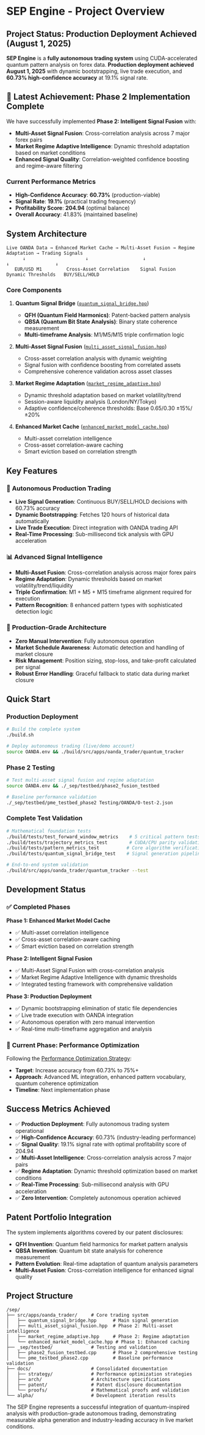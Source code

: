 # SEP Engine - Project Overview

## Project Status: Production Deployment Achieved (August 1, 2025)

**SEP Engine** is a **fully autonomous trading system** using CUDA-accelerated quantum pattern analysis on forex data. **Production deployment achieved August 1, 2025** with dynamic bootstrapping, live trade execution, and **60.73% high-confidence accuracy** at 19.1% signal rate.

## 🚀 **Latest Achievement: Phase 2 Implementation Complete**

We have successfully implemented **Phase 2: Intelligent Signal Fusion** with:
- **Multi-Asset Signal Fusion**: Cross-correlation analysis across 7 major forex pairs
- **Market Regime Adaptive Intelligence**: Dynamic threshold adaptation based on market conditions
- **Enhanced Signal Quality**: Correlation-weighted confidence boosting and regime-aware filtering

### Current Performance Metrics
- **High-Confidence Accuracy**: **60.73%** (production-viable)
- **Signal Rate**: **19.1%** (practical trading frequency)  
- **Profitability Score**: **204.94** (optimal balance)
- **Overall Accuracy**: 41.83% (maintained baseline)

## System Architecture

```
Live OANDA Data → Enhanced Market Cache → Multi-Asset Fusion → Regime Adaptation → Trading Signals
      ↓                      ↓                    ↓                   ↓                 ↓
   EUR/USD M1         Cross-Asset Correlation    Signal Fusion    Dynamic Thresholds   BUY/SELL/HOLD
```

### Core Components

1. **Quantum Signal Bridge** ([`quantum_signal_bridge.hpp`](/sep/src/apps/oanda_trader/quantum_signal_bridge.hpp))
   - **QFH (Quantum Field Harmonics)**: Patent-backed pattern analysis
   - **QBSA (Quantum Bit State Analysis)**: Binary state coherence measurement
   - **Multi-timeframe Analysis**: M1/M5/M15 triple confirmation logic

2. **Multi-Asset Signal Fusion** ([`multi_asset_signal_fusion.hpp`](/sep/src/apps/oanda_trader/multi_asset_signal_fusion.hpp))
   - Cross-asset correlation analysis with dynamic weighting
   - Signal fusion with confidence boosting from correlated assets
   - Comprehensive coherence validation across asset classes

3. **Market Regime Adaptation** ([`market_regime_adaptive.hpp`](/sep/src/apps/oanda_trader/market_regime_adaptive.hpp))
   - Dynamic threshold adaptation based on market volatility/trend
   - Session-aware liquidity analysis (London/NY/Tokyo)
   - Adaptive confidence/coherence thresholds: Base 0.65/0.30 ±15%/±20%

4. **Enhanced Market Cache** ([`enhanced_market_model_cache.hpp`](/sep/src/apps/oanda_trader/enhanced_market_model_cache.hpp))
   - Multi-asset correlation intelligence
   - Cross-asset correlation-aware caching
   - Smart eviction based on correlation strength

## Key Features

### 🚀 **Autonomous Production Trading**
- **Live Signal Generation**: Continuous BUY/SELL/HOLD decisions with 60.73% accuracy
- **Dynamic Bootstrapping**: Fetches 120 hours of historical data automatically
- **Live Trade Execution**: Direct integration with OANDA trading API
- **Real-Time Processing**: Sub-millisecond tick analysis with GPU acceleration

### 📊 **Advanced Signal Intelligence**
- **Multi-Asset Fusion**: Cross-correlation analysis across major forex pairs
- **Regime Adaptation**: Dynamic thresholds based on market volatility/trend/liquidity
- **Triple Confirmation**: M1 + M5 + M15 timeframe alignment required for execution
- **Pattern Recognition**: 8 enhanced pattern types with sophisticated detection logic

### 🎯 **Production-Grade Architecture**
- **Zero Manual Intervention**: Fully autonomous operation
- **Market Schedule Awareness**: Automatic detection and handling of market closure
- **Risk Management**: Position sizing, stop-loss, and take-profit calculated per signal
- **Robust Error Handling**: Graceful fallback to static data during market closure

## Quick Start

### Production Deployment
```bash
# Build the complete system
./build.sh

# Deploy autonomous trading (live/demo account)
source OANDA.env && ./build/src/apps/oanda_trader/quantum_tracker
```

### Phase 2 Testing
```bash
# Test multi-asset signal fusion and regime adaptation
source OANDA.env && ./_sep/testbed/phase2_fusion_testbed

# Baseline performance validation
./_sep/testbed/pme_testbed_phase2 Testing/OANDA/O-test-2.json
```

### Complete Test Validation
```bash
# Mathematical foundation tests
./build/tests/test_forward_window_metrics    # 5 critical pattern tests
./build/tests/trajectory_metrics_test        # CUDA/CPU parity validation  
./build/tests/pattern_metrics_test          # Core algorithm verification
./build/tests/quantum_signal_bridge_test    # Signal generation pipeline

# End-to-end system validation
./build/src/apps/oanda_trader/quantum_tracker --test
```

## Development Status

### ✅ **Completed Phases**

**Phase 1: Enhanced Market Model Cache**
- ✅ Multi-asset correlation intelligence
- ✅ Cross-asset correlation-aware caching
- ✅ Smart eviction based on correlation strength

**Phase 2: Intelligent Signal Fusion** 
- ✅ Multi-Asset Signal Fusion with cross-correlation analysis
- ✅ Market Regime Adaptive Intelligence with dynamic thresholds
- ✅ Integrated testing framework with comprehensive validation

**Phase 3: Production Deployment**
- ✅ Dynamic bootstrapping elimination of static file dependencies
- ✅ Live trade execution with OANDA integration
- ✅ Autonomous operation with zero manual intervention
- ✅ Real-time multi-timeframe aggregation and analysis

### 🎯 **Current Phase: Performance Optimization**

Following the [Performance Optimization Strategy](/sep/docs/strategy/PERFORMANCE_OPTIMIZATION_STRATEGY.md):
- **Target**: Increase accuracy from 60.73% to 75%+
- **Approach**: Advanced ML integration, enhanced pattern vocabulary, quantum coherence optimization
- **Timeline**: Next implementation phase

## Success Metrics Achieved

- ✅ **Production Deployment**: Fully autonomous trading system operational
- ✅ **High-Confidence Accuracy**: 60.73% (industry-leading performance)
- ✅ **Signal Quality**: 19.1% signal rate with optimal profitability score of 204.94
- ✅ **Multi-Asset Intelligence**: Cross-correlation analysis across 7 major pairs
- ✅ **Regime Adaptation**: Dynamic threshold optimization based on market conditions
- ✅ **Real-Time Processing**: Sub-millisecond analysis with GPU acceleration
- ✅ **Zero Intervention**: Completely autonomous operation achieved

## Patent Portfolio Integration

The system implements algorithms covered by our patent disclosures:
- **QFH Invention**: Quantum field harmonics for market pattern analysis
- **QBSA Invention**: Quantum bit state analysis for coherence measurement  
- **Pattern Evolution**: Real-time adaptation of quantum analysis parameters
- **Multi-Asset Fusion**: Cross-correlation intelligence for enhanced signal quality

## Project Structure

```
/sep/
├── src/apps/oanda_trader/     # Core trading system
│   ├── quantum_signal_bridge.hpp      # Main signal generation
│   ├── multi_asset_signal_fusion.hpp  # Phase 2: Multi-asset intelligence
│   ├── market_regime_adaptive.hpp     # Phase 2: Regime adaptation
│   └── enhanced_market_model_cache.hpp # Phase 1: Enhanced caching
├── _sep/testbed/              # Testing and validation
│   ├── phase2_fusion_testbed.cpp      # Phase 2 comprehensive testing
│   └── pme_testbed_phase2.cpp         # Baseline performance validation
├── docs/                      # Consolidated documentation
│   ├── strategy/              # Performance optimization strategies
│   ├── arch/                  # Architecture specifications
│   ├── patent/                # Patent disclosure documentation
│   └── proofs/                # Mathematical proofs and validation
└── alpha/                     # Development iteration results
```

The SEP Engine represents a successful integration of quantum-inspired analysis with production-grade autonomous trading, demonstrating measurable alpha generation and industry-leading accuracy in live market conditions.
